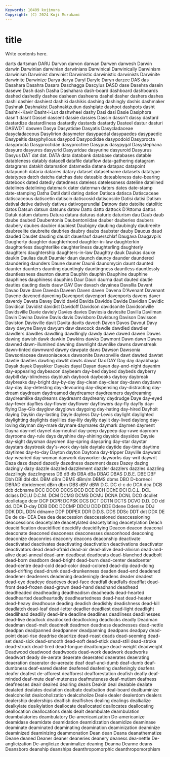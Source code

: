 ```yaml
---
Keywords: 10409 kojimura
Copyright: (C) 2024 Koji Murakami
---
```


# title

Write contents here.



darts dartsman DARU Darvon
darvon darwan Darwen darwesh Darwin darwin Darwinian darwinian darwinians Darwinical
Darwinically Darwinism darwinism Darwinist darwinist Darwinistic darwinistic darwinists Darwinite darwinite
Darwinize Darya darya Daryl Daryle Daryn darzee DAS das Dasahara
Dasahra Dasara Daschagga Dascylus DASD dase Dasehra dasein dasewe Dash
dash Dasha Dashahara dash-board dashboard dashboards dashed dashedly dashee dasheen
dasheens dashel dasher dashers dashes dashi dashier dashiest dashiki dashikis
dashing dashingly dashis dashmaker Dashnak Dashnakist Dashnaktzutiun dashplate dashpot dashpots
dasht Dasht-i-Kavir Dasht-i-Lut dashwheel dashy Dasi dasi Dasie Dasiphora dasn't
dasnt Dassel dassent dassie dassies Dassin dassn't dassy dastard dastardize
dastardliness dastardly dastards dastardy Dasteel dastur dasturi DASWDT daswen Dasya
Dasyatidae Dasyatis Dasycladaceae dasycladaceous Dasylirion dasymeter dasypaedal dasypaedes dasypaedic Dasypeltis
dasyphyllous dasypod Dasypodidae dasypodoid Dasyprocta dasyprocta Dasyproctidae dasyproctine Dasypus dasypygal
Dasystephana dasyure dasyures dasyurid Dasyuridae dasyurine dasyuroid Dasyurus Dasyus DAT
dat dat. DATA data databank database databases datable datableness datably
datacell datafile dataflow data-gathering datagram datagrams datakit datamation datamedia datana
datapac datapoint datapunch dataria dataries datary dataset datasetname datasets datatype
datatypes datch datcha datchas date dateable dateableness date-bearing datebook dated
datedly datedness dateless datelessness dateline datelined datelines datelining datemark dater
daterman daters dates date-stamp date-stamping Datha Datil datil dating dation
Datisca datisca Datiscaceae datiscaceous datiscetin datiscin datiscosid datiscoside Datisi datisi
Datism datival dative datively datives dativogerundial Datnow dato datolite datolitic
datos Datsun datsun datsuns datsw Datto datto dattock D'Attoma dattos
Datuk datum datums Datura datura daturas daturic daturism dau Daub
daub daube daubed Daubentonia Daubentoniidae dauber dauberies daubers daubery daubes
daubier daubiest Daubigny daubing daubingly daubreeite daubreelite daubreite daubries daubry
daubs daubster dauby Daucus daud dauded Daudet dauding daudit dauerlauf
dauerschlaf Daugava Daugavpils Daugherty daughter daughterhood daughter-in-law daughterkin daughterless daughterlike
daughterliness daughterling daughterly daughters daughtership daughters-in-law Daughtry dauk Daukas dauke
daukin Daulias dault Daumier daun daunch dauncy daunder daundered daundering
daunders Daune dauner Daunii daunomycin daunt daunted daunter daunters daunting
dauntingly dauntingness dauntless dauntlessly dauntlessness daunton daunts Dauphin dauphin Dauphine
dauphine dauphines dauphiness dauphins Daur Dauri daurna daut dauted dautie
dauties dauting dauts dauw DAV Dav davach davainea Davallia Davant
Davao Dave dave Daveda Daveen Daven daven Davena D'Avenant Davenant
Davene davened davening Davenport davenport davenports davens daver daverdy Daveta
Davey David david Davida Davidde Davide Davidian Davidic Davidical Davidist
davidist Davidoff Davidson davidsonite Davidsonville Davidsville Davie daviely Davies davies
Daviesia daviesite Davilla Davilman Davin Davina Davine Davis davis Davisboro
Davisburg Davison Davisson Daviston Davisville davit Davita davits davoch Davon
Davos Davout Davy davy davyne Davys davyum daw dawcock dawdle
dawdled dawdler dawdlers dawdles dawdling dawdlingly dawdy dawe dawed dawen
Dawes dawing dawish dawk dawkin Dawkins dawks Dawmont Dawn dawn
Dawna dawned dawn-illumined dawning dawnlight dawnlike dawns dawnstreak dawn-tinted dawnward
dawny dawpate daws Dawson Dawsonia Dawsoniaceae dawsoniaceous dawsonite Dawsonville dawt
dawted dawtet dawtie dawties dawting dawtit dawts dawut Dax DAY
Day day dayabhaga Dayak dayak Dayakker Dayaks dayal Dayan dayan
day-and-night dayanim day-appearing daybeacon daybeam day-bed daybed daybeds dayberry daybill
day-blindness dayblush daybook daybooks dayboy daybreak daybreaks day-bright day-by-day day-clean
day-clear day-dawn daydawn day-day day-detesting day-devouring day-dispensing day-distracting day-dream daydream
daydreamed daydreamer daydreamers daydreaming daydreamlike daydreams daydreamt daydreamy daydrudge Daye
day-eyed day-fever dayflies day-flower dayflower dayflowers day-fly dayfly day-flying Day-Glo
dayglow dayglows daygoing day-hating day-hired Dayhoit daying Daykin day-lasting Dayle
dayless Day-Lewis daylight daylighted daylighting daylights daylilies day-lily daylily daylit
day-lived daylong day-loving dayman day-mare daymare daymares daymark daymen dayment
Dayna day-net daynet day-neutral day-peep daypeep day-rawe dayroom dayrooms day-rule
days dayshine day-shining dayside daysides Daysie day-sight daysman daysmen day-spring
dayspring day-star daystar daystars daystreak day's-work day-tale daytale daytide day-time
daytime daytimes day-to-day Dayton dayton Daytona day-tripper Dayville dayward day-wearied
day-woman daywork dayworker dayworks day-writ daywrit Daza daze dazed dazedly
dazedness dazement dazes Dazey dazing dazingly dazy dazzle dazzled dazzlement
dazzler dazzlers dazzles dazzling dazzlingly dazzlingness DB dB db DBA
dBa DBAC DBAS D.B.E. DBE DBF Dbh DBI dbl dbl.
DBM dBm DBME dBm/m DBMS dbms DBO D-borneol DBRAD dbridement
dBrn dbrn DBS dBV dBW D.C. DC d-c dc DCA
dca DCB dcb dcbname DCC DCCO DCCS DCD DCE DCH
DChE DCI D.C.L. DCL dclass DCLU D.C.M. DCM DCMG DCMS
DCMU DCNA DCNL DCO dcollet dcolletage dcor DCP DCPR DCPSK
DCS DCT DCTN DCTS DCVO D.D. DD dd dd. DDA
D-day DDB DDC DDCMP DDCU DDD DDE Ddene Ddenise DDJ
DDK DDL DDN ddname DDP DDPEX DDR D.D.S. DDS DDSc
DDT ddt DDX DE De de de- DEA Dea dea
deaccession deaccessioned deaccessioning deaccessions deacetylate deacetylated deacetylating deacetylation Deach deacidification
deacidified deacidify deacidifying Deacon deacon deaconal deaconate deaconed deaconess deaconesses
deaconhood deaconing deaconize deaconries deaconry deacons deaconship deactivate deactivated deactivates
deactivating deactivation deactivations deactivator deactivators dead dead-afraid dead-air dead-alive dead-alivism
dead-and-alive dead-anneal dead-arm deadbeat deadbeats dead-blanched deadbolt dead-born deadborn dead-bright
dead-burn dead-center deadcenter dead-centre dead-cold dead-color dead-colored dead-dip dead-doing dead-drifting
dead-drunk dead-drunkenness deaden dead-end deadened deadener deadeners deadening deadeningly deadens
deader deadest dead-eye deadeye deadeyes dead-face deadfall deadfalls deadflat dead-front
dead-frozen dead-grown dead-hand deadhand deadhead deadheaded deadheading deadheadism deadheads dead-hearted
deadhearted deadheartedly deadheartedness dead-heat dead-heater dead-heavy deadhouse deading deadish deadishly
deadishness dead-kill deadlatch dead-leaf dead-letter deadlier deadliest dead-light deadlight deadlihead
deadlily dead-line deadline deadlines deadliness deadlinesses dead-live deadlock deadlocked deadlocking
deadlocks deadly Deadman deadman dead-melt deadmelt deadmen deadness deadnesses dead-nettle
deadpan deadpanned deadpanner deadpanning deadpans deadpay dead-point dead-rise deadrise deadrize
dead-roast deads dead-seeming dead-set dead-sick dead-smooth dead-soft dead-stick dead-still dead-stroke
dead-struck dead-tired dead-tongue deadtongue dead-weight deadweight Deadwood deadwood deadwoods dead-work
deadwork deadworks deadwort deady de-aerate deaerate deaerated deaerates deaerating deaeration
deaerator de-aereate deaf deaf-and-dumb deaf-dumb deaf-dumbness deaf-eared deafen deafened deafening
deafeningly deafens deafer deafest de-afforest deafforest deafforestation deafish deafly deaf-minded
deaf-mute deaf-muteness deafmuteness deaf-mutism deafness deafnesses deair deaired deairing deairs
Deakin deal dealable dealate dealated dealates dealation dealbate dealbation deal-board
dealbuminize dealcoholist dealcoholization dealcoholize Deale dealer dealerdom dealers dealership dealerships
dealfish dealfishes dealing dealings dealkalize dealkylate dealkylation deallocate deallocated deallocates
deallocating deallocation deallocations deals dealt deambulate deambulation deambulatories deambulatory De-americanization
De-americanize deamidase deamidate deamidation deamidization deamidize deaminase deaminate deaminated deaminating
deamination deaminization deaminize deaminized deaminizing deammonation Dean dean Deana deanathematize
Deane deaned Deaner deaner deaneries deanery deaness dea-nettle De-anglicization De-anglicize
deanimalize deaning Deanna Deanne deans Deansboro deanship deanships deanthropomorphic deanthropomorphism
